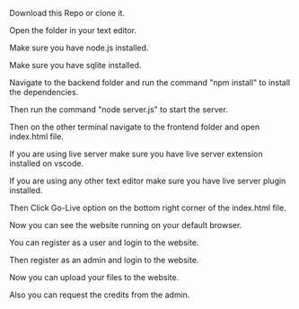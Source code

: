 Download this Repo or clone it.

Open the folder in your text editor.

Make sure you have node.js installed.

Make sure you have sqlite installed.

Navigate to the backend folder and run the command "npm install" to install the dependencies. 

Then run the command "node server.js" to start the server.

Then on the other terminal navigate to the frontend folder and open index.html file.

If you are using live server make sure you have live server extension installed on vscode.

If you are using any other text editor make sure you have live server plugin installed.

Then Click Go-Live option on the bottom right corner of the index.html file.

Now you can see the website running on your default browser.

You can register as a user and login to the website.

Then register as an admin and login to the website.

Now you can upload your files to the website.

Also you can request the credits from the admin.


